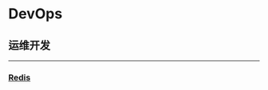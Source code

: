 # DevOps
## 运维开发
---
### [Redis](https://github.com/mrlapulga/DevOps/blob/master/redis/RedisREADME.md)
